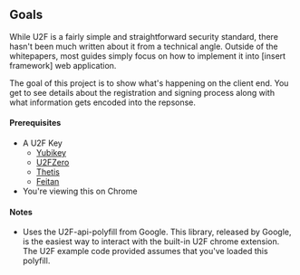 ## Goals

While U2F is a fairly simple and straightforward security standard, there hasn't been much written about it from a technical angle. Outside of the whitepapers, most guides simply focus on how to implement it into [insert framework] web application.

The goal of this project is to show what's happening on the client end. You get to see details about the registration and signing process along with what information gets encoded into the repsonse.

#### Prerequisites

- A U2F Key
  - [Yubikey](https://smile.amazon.com/Yubico-Y-123-FIDO-U2F-Security/dp/B00NLKA0D8/ref=sr_1_4?ie=UTF8&qid=1504479671&sr=8-4&keywords=u2f)
  - [U2FZero](https://smile.amazon.com/U2F-Zero/dp/B01L9DUPK6/ref=sr_1_5?ie=UTF8&qid=1504479671&sr=8-5&keywords=u2f)
  - [Thetis](https://smile.amazon.com/Thetis-Universal-Authentication-Protection-SalesForce/dp/B06XHTKFH3/ref=sr_1_3?ie=UTF8&qid=1504479671&sr=8-3&keywords=u2f)
  - [Feitan](https://smile.amazon.com/Feitian-ePass-NFC-FIDO-Security/dp/B01M1R5LRD/ref=sr_1_7?ie=UTF8&qid=1504479671&sr=8-7&keywords=u2f)
- You're viewing this on Chrome


#### Notes

- Uses the U2F-api-polyfill from Google. This library, released by Google, is the easiest way to interact with the built-in U2F chrome extension. The U2F example code provided assumes that you've loaded this polyfill.

